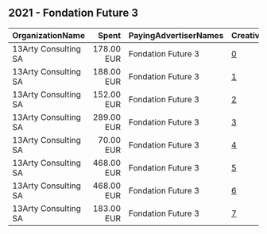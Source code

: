 ## 2021 - Fondation Future 3 
|OrganizationName|Spent|PayingAdvertiserNames|CreativeUrls|Impressions|Genders|AgeBrackets|CountryCodes|BillingAddresses|CandidateBallotInformation|
|:---|---:|:---|:---|---:|:---|:---|:---|:---|:---|
|13Arty Consulting SA|178.00 EUR|Fondation Future 3|[0](https://www.snap.com/political-ads/asset/5e496f70c511e171a2eb4a6a95727feb62b37896730ddad228defb7bc8553792?mediaType=mp4)|109,222||18+|switzerland|"Gouttes d'Or 92,Neuchâtel,2000,CH"|Initiative Suisse libre de pesticides de synthese|
|13Arty Consulting SA|188.00 EUR|Fondation Future 3|[1](https://www.snap.com/political-ads/asset/30b640dbe83682f69a410ddff5c1ef4260ce8184a50bd46aaa98d4aa44c368b4?mediaType=mp4)|99,531||18+|switzerland|"Gouttes d'Or 92,Neuchâtel,2000,CH"|Initiative Suisse libre de pesticides de synthese|
|13Arty Consulting SA|152.00 EUR|Fondation Future 3|[2](https://www.snap.com/political-ads/asset/9a72d4fda5a20c49b65b5c6eb015a57a5f234ac347326440a6f37bf0b5dd413d?mediaType=mp4)|84,001||18+|switzerland|"Gouttes d'Or 92,Neuchâtel,2000,CH"|Initiative Suisse libre de pesticides de synthese|
|13Arty Consulting SA|289.00 EUR|Fondation Future 3|[3](https://www.snap.com/political-ads/asset/da829537b95f0cd66d0e3b160ffb1c762348ca92fee79cc4c687642795d7bada?mediaType=mp4)|135,917||18+|switzerland|"Gouttes d'Or 92,Neuchâtel,2000,CH"|Initiative Suisse libre de pesticides de synthese|
|13Arty Consulting SA|70.00 EUR|Fondation Future 3|[4](https://www.snap.com/political-ads/asset/90f67e9b3e27c0805ea00773181e94f75723559ffa0193f6eb33bdb0e21b2c14?mediaType=mp4)|41,785||18+|switzerland|"Gouttes d'Or 92,Neuchâtel,2000,CH"|Initiative Suisse libre de pesticides de synthese|
|13Arty Consulting SA|468.00 EUR|Fondation Future 3|[5](https://www.snap.com/political-ads/asset/642200168bffe45b0c11f3569cc56bb44b8981be4cfef0514b37dd66307449f0?mediaType=mp4)|232,774||18+|switzerland|"Gouttes d'Or 92,Neuchâtel,2000,CH"|Initiative Suisse libre de pesticides de synthese|
|13Arty Consulting SA|468.00 EUR|Fondation Future 3|[6](https://www.snap.com/political-ads/asset/f9f893b2ca467199e4e07d78e5cf6e2c79cdd052e10a673864172aaa6de3935d?mediaType=mp4)|218,977||18+|switzerland|"Gouttes d'Or 92,Neuchâtel,2000,CH"|Initiative Suisse libre de pesticides de synthese|
|13Arty Consulting SA|183.00 EUR|Fondation Future 3|[7](https://www.snap.com/political-ads/asset/b4f237af7197777001ebc01ae76a63c8e257214333296bfb5ee52052ae2dc040?mediaType=mp4)|90,920||18+|switzerland|"Gouttes d'Or 92,Neuchâtel,2000,CH"|Initiative Suisse libre de pesticides de synthese|
